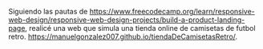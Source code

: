 Siguiendo las pautas de https://www.freecodecamp.org/learn/responsive-web-design/responsive-web-design-projects/build-a-product-landing-page, realicé una web que simula una tienda online de camisetas de futbol retro.
https://manuelgonzalez007.github.io/tiendaDeCamisetasRetro/.

